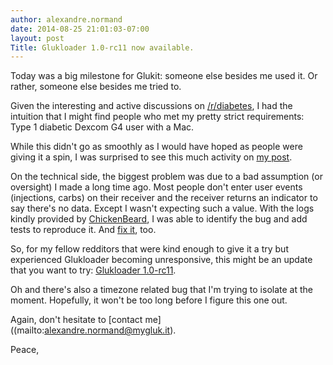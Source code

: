 ```yaml
---
author: alexandre.normand
date: 2014-08-25 21:01:03-07:00
layout: post
Title: Glukloader 1.0-rc11 now available.
---
```


Today was a big milestone for Glukit: someone else besides me used it. Or rather, someone else besides me tried to. 

Given the interesting and active discussions on [/r/diabetes](http://www.reddit.com/r/diabetes/), I had the intuition that I might find people who met my pretty strict requirements: Type 1 diabetic Dexcom G4 user with a Mac.

While this didn't go as smoothly as I would have hoped as people were giving it a spin, I was surprised to see this much activity on [my post](http://www.reddit.com/r/diabetes/comments/2ei3qe/type_1_diabetic_and_software_engineer_i_thought_i/). 

On the technical side, the biggest problem was due to a bad assumption (or oversight) I made a long time ago. Most people don't enter user events (injections, carbs) on their receiver and the receiver returns an indicator to say there's no data. Except I wasn't expecting such a value. With the logs kindly provided by [ChickenBeard](https://github.com/ChickenBeard), I was able to identify the bug and add tests to reproduce it. And [fix it](https://github.com/alexandre-normand/bloodSheltie/pull/22), too. 

So, for my fellow redditors that were kind enough to give it a try but experienced Glukloader becoming unresponsive, this might be an update that you want to try: [Glukloader 1.0-rc11](https://www.dropbox.com/s/ud6j8ped7wlnija/glukloader%201.0-rc11.dmg?dl=1). 

Oh and there's also a timezone related bug that I'm trying to isolate at the moment. Hopefully, it won't be too long before I figure this one out.

Again, don't hesitate to [contact me]((mailto:alexandre.normand@mygluk.it).

Peace,